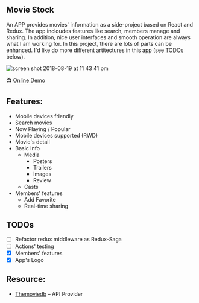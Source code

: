 ## Movie Stock

An APP provides movies' information as a side-project based on React and Redux. The app incloudes features like search, members manage and sharing. In addition, nice user interfaces and smooth operation are always what I am working for. In this project, there are lots of parts can be enhanced. I'd like do more different artitectures in this app (see [TODOs](#todos) below).

![screen shot 2018-08-19 at 11 43 41 pm](https://user-images.githubusercontent.com/1507950/44319450-e2b56600-a409-11e8-96b5-281d870c5a6e.png)

📺 [Online Demo](https://movie.allenkou.info/)

## Features:

- Mobile devices friendly
- Search movies
- Now Playing / Popular
- Mobile devices supported (RWD)
- Movie's detail
- Basic Info
  - Media
    - Posters
    - Trailers
    - Images
    - Review
  - Casts
- Members' features
  - Add Favorite
  - Real-time sharing

## TODOs

- [ ] Refactor redux middleware as Redux-Saga
- [ ] Actions' testing
- [x] Members' features
- [x] App's Logo

## Resource:

- [Themoviedb](https://www.themoviedb.org/) – API Provider

